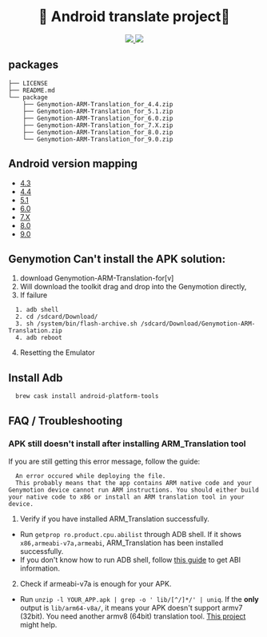 ​<h1 align="center">:rocket: Android translate project:rocket: </h1>

<p align="center">
<a href="https://github.com/m9rc0">
  <img src="https://img.shields.io/website-up-down-green-red/https/shields.io.svg?label=m9rc0">
</a>
<a href="https://github.com/m9rc0/Genymotion_ARM_Translation">
    <img src="https://img.shields.io/github/license/mashape/apistatus.svg">
</a>
</p>

## packages

```
├── LICENSE
├── README.md
└── package
    ├── Genymotion-ARM-Translation_for_4.4.zip
    ├── Genymotion-ARM-Translation_for_5.1.zip
    ├── Genymotion-ARM-Translation_for_6.0.zip
    ├── Genymotion-ARM-Translation_for_7.X.zip
    ├── Genymotion-ARM-Translation_for_8.0.zip
    └── Genymotion-ARM-Translation_for_9.0.zip
```

## Android version mapping

* [4.3](/package/Genymotion-ARM-Translation_for_4.3.zip)
* [4.4](/package/Genymotion-ARM-Translation_for_4.4.zip)
* [5.1](/package/Genymotion-ARM-Translation_for_5.1.zip)
* [6.0](/package/Genymotion-ARM-Translation_for_6.0.zip)
* [7.X](/package/Genymotion-ARM-Translation_for_7.X.zip)
* [8.0](/package/Genymotion-ARM-Translation_for_8.0.zip)
* [9.0](/package/Genymotion-ARM-Translation_for_9.0.zip)

## Genymotion Can't install the APK solution:

1. download Genymotion-ARM-Translation-for[v]
2. Will download the toolkit drag and drop into the Genymotion directly,
3. If failure
```
  1. adb shell
  2. cd /sdcard/Download/
  3. sh /system/bin/flash-archive.sh /sdcard/Download/Genymotion-ARM-Translation.zip
  4. adb reboot
```
4. Resetting the Emulator

## Install Adb

```bash
  brew cask install android-platform-tools
```

## FAQ / Troubleshooting

### APK still doesn't install after installing ARM_Translation tool

If you are still getting this error message, follow the guide:

```
  An error occured while deploying the file.
  This probably means that the app contains ARM native code and your Genymotion device cannot run ARM instructions. You should either build your native code to x86 or install an ARM translation tool in your device.
```

1. Verify if you have installed ARM_Translation successfully.
 - Run `getprop ro.product.cpu.abilist` through ADB shell. If it shows `x86,armeabi-v7a,armeabi`, ARM_Translation has been installed successfully.
 - If you don't know how to run ADB shell, follow [this guide](https://docs.genymotion.com/desktop/041_Deploying_an_app/#install-the-arm-translation-tools) to get ABI information.

2. Check if armeabi-v7a is enough for your APK.
  - Run `unzip -l YOUR_APP.apk | grep -o ' lib/[^/]*/' | uniq`. If the **only** output is `lib/arm64-v8a/`, it means your APK doesn't support armv7 (32bit). You need another armv8 (64bit) translation tool. [This project](https://github.com/niizam/Genymotion_A11_libhoudini) might help.


